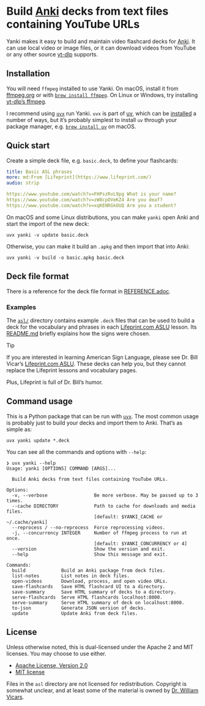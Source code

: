 # Build [Anki] decks from text files containing YouTube URLs

Yanki makes it easy to build and maintain video flashcard decks for [Anki]. It
can use local video or image files, or it can download videos from YouTube or
any other source [yt-dlp] supports.

## Installation

You will need `ffmpeg` installed to use Yanki. On macOS, install it from
[ffmpeg.org] or with [`brew install ffmpeg`]. On Linux or Windows, try
installing [yt-dlp’s ffmpeg].

I recommend using [`uvx`] run Yanki. `uvx` is part of [uv], which can be
[installed][uv install] a number of ways, but it’s probably simplest to install
`uv` through your package manager, e.g. [`brew install uv`] on macOS.

## Quick start

Create a simple deck file, e.g. `basic.deck`, to define your flashcards:

```yaml
title: Basic ASL phrases
more: md:From [Lifeprint](https://www.lifeprint.com/)
audio: strip

https://www.youtube.com/watch?v=FHPszRvL9pg What is your name?
https://www.youtube.com/watch?v=zW8cpOVeKZ4 Are you deaf?
https://www.youtube.com/watch?v=xqKENRGkOUQ Are you a student?
```

On macOS and some Linux distributions, you can make `yanki` open Anki and start
the import of the new deck:

```
uvx yanki -v update basic.deck
```

Otherwise, you can make it build an `.apkg` and then import that into Anki:

```
uvx yanki -v build -o basic.apkg basic.deck
```

## Deck file format

There is a reference for the deck file format in [REFERENCE.adoc][].

### Examples

The [`asl/`][asl] directory contains example `.deck` files that can be used to
build a deck for the vocabulary and phrases in each [Lifeprint.com ASLU][LP]
lesson. Its [README.md][asl] briefly explains how the signs were chosen.

> [!TIP]
> If you are interested in learning American Sign Language, please see Dr. Bill
Vicar’s [Lifeprint.com ASLU][LP]. These decks can help you, but they cannot
replace the Lifeprint lessons and vocabulary pages.
>
> Plus, Lifeprint is full of Dr. Bill’s humor.

## Command usage

This is a Python package that can be run with [`uvx`]. The most common usage is
probably just to build your decks and import them to Anki. That’s as simple as:

```
uvx yanki update *.deck
```

You can see all the commands and options with `--help`:

```
❯ uvx yanki --help
Usage: yanki [OPTIONS] COMMAND [ARGS]...

  Build Anki decks from text files containing YouTube URLs.

Options:
  -v, --verbose                 Be more verbose. May be passed up to 3 times.
  --cache DIRECTORY             Path to cache for downloads and media files.
                                [default: $YANKI_CACHE or ~/.cache/yanki]
  --reprocess / --no-reprocess  Force reprocessing videos.
  -j, --concurrency INTEGER     Number of ffmpeg process to run at once.
                                [default: $YANKI_CONCURRENCY or 4]
  --version                     Show the version and exit.
  --help                        Show this message and exit.

Commands:
  build             Build an Anki package from deck files.
  list-notes        List notes in deck files.
  open-videos       Download, process, and open video URLs.
  save-flashcards   Save HTML flashcard UI to a directory.
  save-summary      Save HTML summary of decks to a directory.
  serve-flashcards  Serve HTML flashcards localhost:8000.
  serve-summary     Serve HTML summary of deck on localhost:8000.
  to-json           Generate JSON version of decks.
  update            Update Anki from deck files.
```

## License

Unless otherwise noted, this is dual-licensed under the Apache 2 and MIT
licenses. You may choose to use either.

  * [Apache License, Version 2.0](LICENSE-APACHE)
  * [MIT license](LICENSE-MIT)

<!-- GitHub only -->
Files in the `asl` directory are not licensed for redistribution. Copyright is
somewhat unclear, and at least some of the material is owned by [Dr. William
Vicars][LP].
<!-- /GitHub only -->

[Anki]: https://apps.ankiweb.net
[yt-dlp]: https://github.com/yt-dlp/yt-dlp
[ffmpeg.org]: https://www.ffmpeg.org
[`brew install ffmpeg`]: https://formulae.brew.sh/formula/ffmpeg#default
[`brew install uv`]: https://formulae.brew.sh/formula/uv#default
[yt-dlp’s ffmpeg]: https://github.com/yt-dlp/FFmpeg-Builds?tab=readme-ov-file#ffmpeg-static-auto-builds
[uv]: https://docs.astral.sh/uv/
[`uvx`]: https://docs.astral.sh/uv/guides/tools/#running-tools
[uv install]: https://docs.astral.sh/uv/getting-started/installation/
[REFERENCE.adoc]: REFERENCE.adoc
[asl]: asl#readme
[LP]: https://www.lifeprint.com
